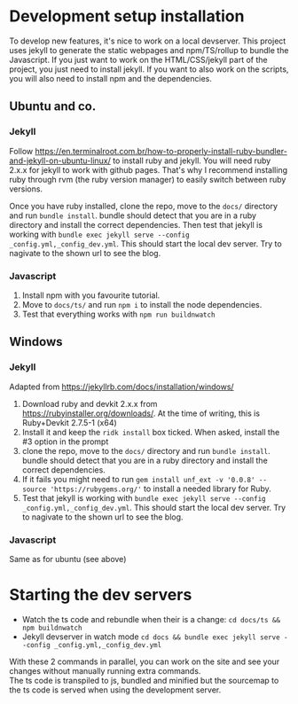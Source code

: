 # Development setup installation
To develop new features, it's nice to work on a local devserver. This project uses jekyll to generate the static webpages and npm/TS/rollup to bundle the Javascript. If you just want to work on the HTML/CSS/jekyll part of the project, you just need to install jekyll. If you want to also work on the scripts, you will also need to install npm and the dependencies.

## Ubuntu and co.

### Jekyll
Follow https://en.terminalroot.com.br/how-to-properly-install-ruby-bundler-and-jekyll-on-ubuntu-linux/ to install ruby and jekyll. You will need ruby 2.x.x for jekyll to work with github pages. That's why I recommend installing ruby through rvm (the ruby version manager) to easily switch between ruby versions.   

Once you have ruby installed, clone the repo, move to the `docs/` directory and run `bundle install`. bundle should detect that you are in a ruby directory and install the correct dependencies. Then test that jekyll is working with `bundle exec jekyll serve --config _config.yml,_config_dev.yml`. This should start the local dev server. Try to nagivate to the shown url to see the blog.

### Javascript
1. Install npm with you favourite tutorial.  
2. Move to `docs/ts/` and run `npm i` to install the node dependencies.
3. Test that everything works with `npm run buildnwatch`

## Windows

### Jekyll

Adapted from https://jekyllrb.com/docs/installation/windows/
1. Download ruby and devkit 2.x.x from https://rubyinstaller.org/downloads/. At the time of writing, this is Ruby+Devkit 2.7.5-1 (x64) 
2. Install it and keep the `ridk install` box ticked. When asked, install the #3 option in the prompt
3. clone the repo, move to the `docs/` directory and run `bundle install`. bundle should detect that you are in a ruby directory and install the correct dependencies. 
4. If it fails you might need to run `gem install unf_ext -v '0.0.8' --source 'https://rubygems.org/'` to install a needed library for Ruby.
5. Test that jekyll is working with `bundle exec jekyll serve --config _config.yml,_config_dev.yml`. This should start the local dev server. Try to nagivate to the shown url to see the blog.

### Javascript

Same as for ubuntu (see above)

# Starting the dev servers

- Watch the ts code and rebundle when their is a change: `cd docs/ts && npm buildnwatch`
- Jekyll devserver in watch mode `cd docs && bundle exec jekyll serve --config _config.yml,_config_dev.yml`

With these 2 commands in parallel, you can work on the site and see your changes without manually running extra commands.  
The ts code is transpiled to js, bundled and minified but the sourcemap to the ts code is
served when using the development server.
